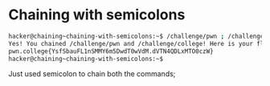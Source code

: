 # Chaining with semicolons
```bash
hacker@chaining~chaining-with-semicolons:~$ /challenge/pwn ; /challenge/college
Yes! You chained /challenge/pwn and /challenge/college! Here is your flag:
pwn.college{YsfSbauFL1nSMMY6m5DwdT0wVdM.dVTN4QDLxMTO0czW}
hacker@chaining~chaining-with-semicolons:~$
```

Just used semicolon to chain both the commands;

